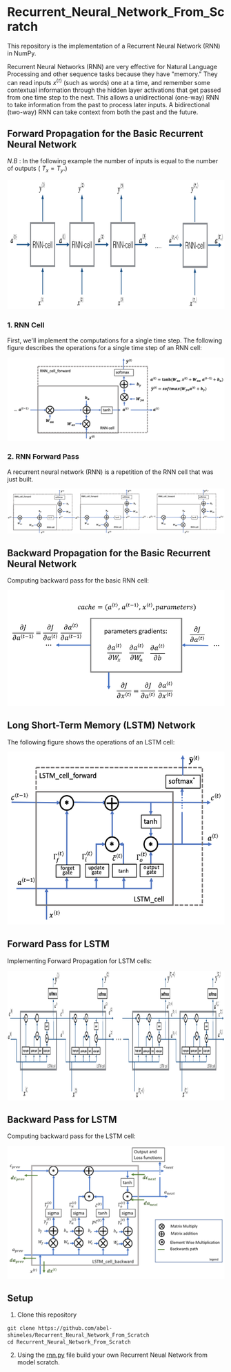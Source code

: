 # Recurrent_Neural_Network_From_Scratch

This repository is the implementation of a Recurrent Neural Network (RNN) in NumPy.

Recurrent Neural Networks (RNN) are very effective for Natural Language Processing and other sequence tasks because they have "memory." They can read inputs $x^{\langle t \rangle}$ (such as words) one at a time, and remember some contextual information through the hidden layer activations that get passed from one time step to the next. This allows a unidirectional (one-way) RNN to take information from the past to process later inputs. A bidirectional (two-way) RNN can take context from both the past and the future.

## Forward Propagation for the Basic Recurrent Neural Network

$N.B$ : In the following example the number of inputs is equal to the number of outputs ( $T_x = T_y$.)

<center>
<img src="images/RNN.png" style="width:600;height:300px;">
</center>

### 1. RNN Cell
First, we'll implement the computations for a single time step. The following figure describes the operations for a single time step of an RNN cell:

<center>
<img src="images/rnn_step_forward_figure2_v3a.png">
</center>

### 2. RNN Forward Pass
A recurrent neural network (RNN) is a repetition of the RNN cell that was just built. 

<center>
<img src="images/rnn_forward_sequence_figure3_v3a.png">
</center> 

## Backward Propagation for the Basic Recurrent Neural Network

Computing backward pass for the basic RNN cell:

<center>
<img src="images/rnn_backward_overview_3a_1.png"> 
</center>

## Long Short-Term Memory (LSTM) Network
The following figure shows the operations of an LSTM cell:

<center>
<img src="images/LSTM_figure4_v3a.png" style="width:600;height:400px;">
</center>

## Forward Pass for  LSTM
Implementing Forward Propagation for LSTM cells:

<center>
<img src="images/LSTM_rnn.png" style="width:600;height:300px;">
</center>

## Backward Pass for LSTM
Computing backward pass for the LSTM cell:

<center>
<img src="images/LSTM_cell_backward_rev3a_c2.png">
</center>

## Setup
1. Clone this repository

```shell
git clone https://github.com/abel-shimeles/Recurrent_Neural_Network_From_Scratch
cd Recurrent_Neural_Network_From_Scratch
```

2. Using the [rnn.py](rnn.py) file build your own Recurrent Neual Network from model scratch.
